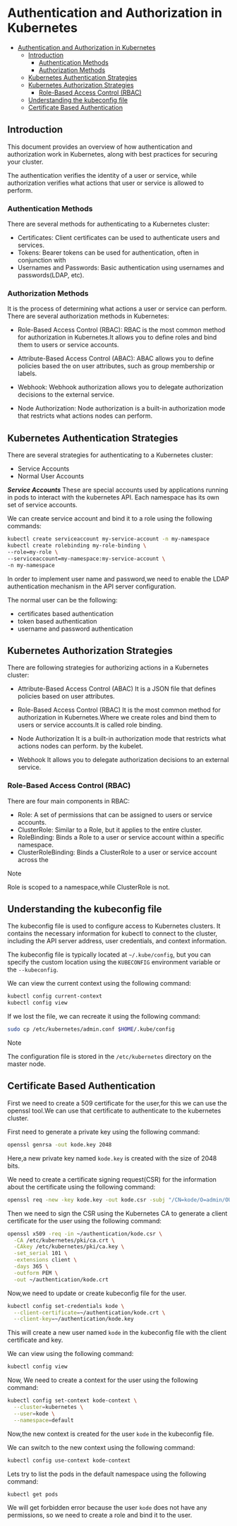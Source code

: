 # Authentication and Authorization in Kubernetes

<!--toc:start-->

- [Authentication and Authorization in Kubernetes](#authentication-and-authorization-in-kubernetes)
  - [Introduction](#introduction)
    - [Authentication Methods](#authentication-methods)
    - [Authorization Methods](#authorization-methods)
  - [Kubernetes Authentication Strategies](#kubernetes-authentication-strategies)
  - [Kubernetes Authorization Strategies](#kubernetes-authorization-strategies)
    - [Role-Based Access Control (RBAC)](#role-based-access-control-rbac)
  - [Understanding the kubeconfig file](#understanding-the-kubeconfig-file)
  - [Certificate Based Authentication](#certificate-based-authentication)
  <!--toc:end-->

## Introduction

This document provides an overview of how authentication and authorization work in
Kubernetes, along with best practices for securing your cluster.

The authentication verifies the identity of a user or service, while authorization
verifies what actions that user or service is allowed to perform.

### Authentication Methods

There are several methods for authenticating to a Kubernetes cluster:

- Certificates: Client certificates can be used to authenticate users and services.
- Tokens: Bearer tokens can be used for authentication, often in conjunction with
- Usernames and Passwords: Basic authentication using usernames and
  passwords(LDAP, etc).

### Authorization Methods

It is the process of determining what actions a user or service can perform.
There are several authorization methods in Kubernetes:

- Role-Based Access Control (RBAC): RBAC is the most common method for authorization
  in Kubernetes.It allows you to define roles and bind them to users or
  service accounts.

- Attribute-Based Access Control (ABAC): ABAC allows you to define policies based
  the on user attributes, such as group membership or labels.

- Webhook: Webhook authorization allows you to delegate authorization decisions to
  the external service.

- Node Authorization: Node authorization is a built-in authorization mode that
  restricts what actions nodes can perform.

## Kubernetes Authentication Strategies

There are several strategies for authenticating to a Kubernetes cluster:

- Service Accounts
- Normal User Accounts

**_Service Accounts_**
These are special accounts used by applications running in pods to interact with
the kubernetes API. Each namespace has its own set of service accounts.

We can create service account and bind it to a role using the following commands:

```bash
kubectl create serviceaccount my-service-account -n my-namespace
kubectl create rolebinding my-role-binding \
--role=my-role \
--serviceaccount=my-namespace:my-service-account \
-n my-namespace
```

In order to implement user name and password,we need to enable the LDAP authentication
mechanism in the API server configuration.

The normal user can be the following:

- certificates based authentication
- token based authentication
- username and password authentication

## Kubernetes Authorization Strategies

There are following strategies for authorizing actions in a Kubernetes cluster:

- Attribute-Based Access Control (ABAC)
  It is a JSON file that defines policies based on user attributes.

- Role-Based Access Control (RBAC)
  It is the most common method for authorization in Kubernetes.Where we create roles
  and bind them to users or service accounts.It is called role binding.

- Node Authorization
  It is a built-in authorization mode that restricts what actions nodes can perform.
  by the kubelet.

- Webhook
  It allows you to delegate authorization decisions to an external service.

### Role-Based Access Control (RBAC)

There are four main components in RBAC:

- Role: A set of permissions that can be assigned to users or service accounts.
- ClusterRole: Similar to a Role, but it applies to the entire cluster.
- RoleBinding: Binds a Role to a user or service account within a specific namespace.
- ClusterRoleBinding: Binds a ClusterRole to a user or service account across the

> [!NOTE]
> Role is scoped to a namespace,while ClusterRole is not.

## Understanding the kubeconfig file

The kubeconfig file is used to configure access to Kubernetes clusters. It contains
the necessary information for kubectl to connect to the cluster, including the API
server address, user credentials, and context information.

The kubeconfig file is typically located at `~/.kube/config`, but you can specify
the custom location using the `KUBECONFIG` environment variable or the `--kubeconfig`.

We can view the current context using the following command:

```bash
kubectl config current-context
kubectl config view
```

If we lost the file, we can recreate it using the following command:

```bash
sudo cp /etc/kubernetes/admin.conf $HOME/.kube/config
```

> [!NOTE]
> The configuration file is stored in the `/etc/kubernetes` directory on the
> master node.

## Certificate Based Authentication

First we need to create a 509 certificate for the user,for this we can use the
openssl tool.We can use that certificate to authenticate to the kubernetes
cluster.

First need to generate a private key using the following command:

```bash
openssl genrsa -out kode.key 2048
```

Here,a new private key named `kode.key` is created with the size of 2048 bits.

We need to create a certificate signing request(CSR) for the information about
the certificate using the following command:

```bash
openssl req -new -key kode.key -out kode.csr -subj "/CN=kode/O=admin/OU=devops"
```

Then we need to sign the CSR using the Kubernetes CA to generate a client certificate
for the user using the following command:

```bash
openssl x509 -req -in ~/authentication/kode.csr \
  -CA /etc/kubernetes/pki/ca.crt \
  -CAkey /etc/kubernetes/pki/ca.key \
  -set_serial 101 \
  -extensions client \
  -days 365 \
  -outform PEM \
  -out ~/authentication/kode.crt
```

Now,we need to update or create kubeconfig file for the user.

```bash
kubectl config set-credentials kode \
  --client-certificate=~/authentication/kode.crt \
  --client-key=~/authentication/kode.key
```

This will create a new user named `kode` in the kubeconfig file with the
client certificate and key.

We can view using the following command:

```bash
kubectl config view
```

Now, We need to create a context for the user using the following command:

```bash
kubectl config set-context kode-context \
  --cluster=kubernetes \
  --user=kode \
  --namespace=default
```

Now,the new context is created for the user `kode` in the kubeconfig file.

We can switch to the new context using the following command:

```bash
kubectl config use-context kode-context
```

Lets try to list the pods in the default namespace using the following command:

```bash
kubectl get pods
```

We will get forbidden error because the user `kode` does not have any permissions,
so we need to create a role and bind it to the user.
